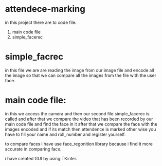 # attendece-marking
in this project there are to code file.
   1. main code file
   2. simple_facerec
# simple_facrec
in this file we are are reading  the image from our image file and encode all the image so that we can compare all the images from the file with the user face. 
# main code file:
in this we access the camera and then our second file simple_facerec is called and after that we compare the video that has been recorded by our main code file and find the face in it after that we compare the face with the images encoded and if its match then attendence is marked other wise you have to fill your name and roll_number and register yourself.

to compare faces i have use face_regonition library because i find it more accurate in comparing face.

i have created GUI by using TKinter.
